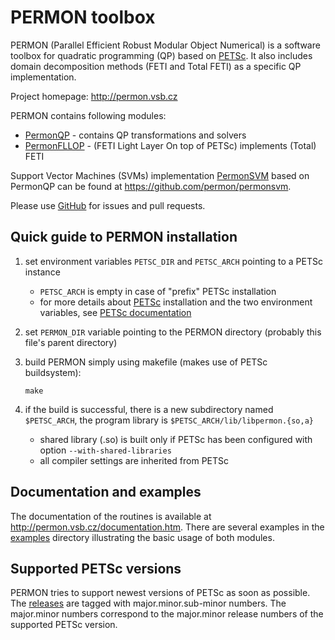 PERMON toolbox
================================
PERMON (Parallel Efficient Robust Modular Object Numerical) is a software toolbox for quadratic programming (QP) based on [PETSc](http://www.mcs.anl.gov/petsc/). It also includes domain decomposition methods (FETI and Total FETI) as a specific QP implementation.

Project homepage: <http://permon.vsb.cz>  

PERMON contains following modules:

* [PermonQP](http://permon.vsb.cz/permonqp.htm) - contains QP transformations and solvers
* [PermonFLLOP](http://permon.vsb.cz/permonfllop.htm) - (FETI Light Layer On top of PETSc) implements (Total) FETI

Support Vector Machines (SVMs) implementation [PermonSVM](http://permon.vsb.cz/permonsvm.htm) based on PermonQP can be found at <https://github.com/permon/permonsvm>.


Please use [GitHub](https://github.com/permon/permon) for issues and pull requests.

Quick guide to PERMON installation
------------------------------------

1. set environment variables `PETSC_DIR` and `PETSC_ARCH` pointing to a PETSc instance
   - `PETSC_ARCH` is empty in case of "prefix" PETSc installation
   - for more details about [PETSc](http://www.mcs.anl.gov/petsc/) installation and the two environment variables, see [PETSc documentation](http://www.mcs.anl.gov/petsc/documentation/installation.html)
2. set `PERMON_DIR` variable pointing to the PERMON directory (probably this file's parent directory)
3. build PERMON simply using makefile (makes use of PETSc buildsystem):

     `make`
4. if the build is successful, there is a new subdirectory named `$PETSC_ARCH`, the program library is `$PETSC_ARCH/lib/libpermon.{so,a}`
   - shared library (.so) is built only if PETSc has been configured with option `--with-shared-libraries`
   - all compiler settings are inherited from PETSc

Documentation and examples
----------------------------------
The documentation of the routines is available at <http://permon.vsb.cz/documentation.htm>. There are several examples in the [examples](https://github.com/permon/permon/tree/master/examples) directory illustrating the basic usage of both modules.

Supported PETSc versions
----------------------------------
PERMON tries to support newest versions of PETSc as soon as possible. The [releases](https://github.com/permon/permon/releases) are tagged with major.minor.sub-minor numbers. The major.minor numbers correspond to the major.minor release numbers of the supported PETSc version.


